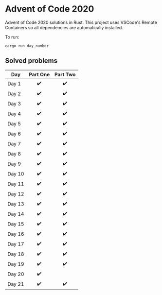 # Advent of Code 2020

Advent of Code 2020 solutions in Rust.
This project uses VSCode's Remote Containers so all dependencies are automatically installed.

To run:
```
cargo run day_number
```

## Solved problems

| Day    |      Part One      |      Part Two      |
| ------ | :----------------: | :----------------: |
| Day 1  | :heavy_check_mark: | :heavy_check_mark: |
| Day 2  | :heavy_check_mark: | :heavy_check_mark: |
| Day 3  | :heavy_check_mark: | :heavy_check_mark: |
| Day 4  | :heavy_check_mark: | :heavy_check_mark: |
| Day 5  | :heavy_check_mark: | :heavy_check_mark: |
| Day 6  | :heavy_check_mark: | :heavy_check_mark: |
| Day 7  | :heavy_check_mark: | :heavy_check_mark: |
| Day 8  | :heavy_check_mark: | :heavy_check_mark: |
| Day 9  | :heavy_check_mark: | :heavy_check_mark: |
| Day 10 | :heavy_check_mark: | :heavy_check_mark: |
| Day 11 | :heavy_check_mark: | :heavy_check_mark: |
| Day 12 | :heavy_check_mark: | :heavy_check_mark: |
| Day 13 | :heavy_check_mark: | :heavy_check_mark: |
| Day 14 | :heavy_check_mark: | :heavy_check_mark: |
| Day 15 | :heavy_check_mark: | :heavy_check_mark: |
| Day 16 | :heavy_check_mark: | :heavy_check_mark: |
| Day 17 | :heavy_check_mark: | :heavy_check_mark: |
| Day 18 | :heavy_check_mark: | :heavy_check_mark: |
| Day 19 | :heavy_check_mark: | :heavy_check_mark: |
| Day 20 | :heavy_check_mark: |                    |
| Day 21 | :heavy_check_mark: | :heavy_check_mark: |